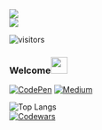 <div align="left">
  <img src="https://readme-typing-svg.herokuapp.com/?lines=Welcome+to+my+portfolio;Hello,+I'm+chi;阿祥的工程師之路&center=false&width=500&height=50&color=FF5733&font=Courier&size=30">
</div>

<div align="left">
  <img src="https://readme-typing-svg.herokuapp.com/?lines=Coding+is+fun!;Let's+go!&center=false&width=500&height=50&color=36BCF7&font=Fira+Code&size=24">
</div>

![visitors](https://visitor-badge.laobi.icu/badge?page_id=chixxyy)

### Welcome<img src="https://raw.githubusercontent.com/verma-anushka/verma-anushka/master/gifs/wave.gif" width="30px">

[![CodePen](https://img.shields.io/badge/CodePen-000000?style=for-the-badge&logo=codepen&logoColor=white)](https://codepen.io/chixxyy)
[![Medium](https://img.shields.io/badge/Medium-12100E?style=for-the-badge&logo=medium&logoColor=white)](https://medium.com/@chixxyy)

![Top Langs](https://github-readme-stats.vercel.app/api/top-langs/?username=chixxyy&layout=compact&theme=radical)
<br>
[![Codewars](https://www.codewars.com/users/chixxyy/badges/micro)](https://www.codewars.com/users/chixxyy)
